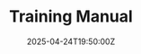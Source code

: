 ---
title: Training Manual
linkTitle: Training Manual
date: '2025-04-24T19:50:00Z'
weight: 1
description: Comprehensive training manual template includes sections on purpose,
  prerequisites, core content modules, practical applications, assessment methods,
  resources, feedback processes, and appendices for customization.
draft: false
ref: training-manual
---